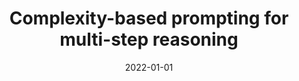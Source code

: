 ---
title: "Complexity-based prompting for multi-step reasoning"
collection: publications
permalink: /publication/2022-01-01-Complexity-based-prompting-for-multi-step-reasoning
date: 2022-01-01
venue: 'The Eleventh International Conference on Learning Representations'
---